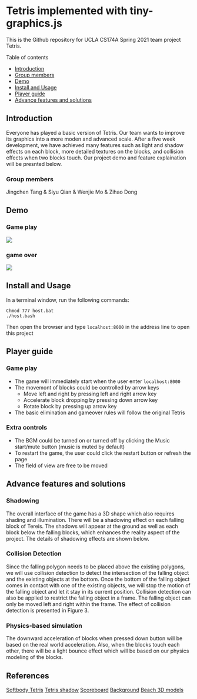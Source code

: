 # Tetris implemented with tiny-graphics.js
This is the Github repository for UCLA CS174A Spring 2021 team project Tetris.

Table of contents
  * [Introduction](#Introduction)
  * [Group members](#Group-members)
  * [Demo](#Demo)
  * [Install and Usage](#Install-and-Usage)
  * [Player guide](#Player-guide)
  * [Advance features and solutions](#Advance-features-and-solutions)


## Introduction
Everyone has played a basic version of Tetris. Our team wants to improve its graphics into a more moden and advanced scale. After a five week development, we have achieved  many features such as light and shadow effects on each block, more detailed textures on the blocks, and collision effects when two blocks touch. Our project demo and feature explaination will be presnted below.

### Group members
Jingchen Tang & Siyu Qian & Wenjie Mo & Zihao Dong

## Demo
### Game play
![](https://github.com/intro-graphics/team-project-untitled/raw/master/assets/gameplay.png)
### game over
![](https://github.com/intro-graphics/team-project-untitled/raw/master/assets/gameover.png)
## Install and Usage
In a terminal window, run the following commands:

```shell
Chmod 777 host.bat
./host.bash
```

Then open the browser and type `localhost:8000` in the address line to open this project

## Player guide
### Game play
- The game will immediately start when the user enter `localhost:8000`
- The movemont of blocks could be controlled by arrow keys
  - Move left and right by pressing left and right arrow key
  - Accelerate block dropping by pressing down arrow key
  - Rotate block by pressing up arrow key
- The basic elimination and gameover rules will follow the original Tetris
### Extra controls
- The BGM could be turned on or turned off by clicking the Music start/mute button (music is muted by default)
- To restart the game, the user could click the restart button or refresh the page
- The field of view are free to be moved

## Advance features and solutions
### Shadowing
The overall interface of the game has a 3D shape which also requires shading and illumination. There will be a shadowing effect on each falling block of Tereis. The shadows will appear at the ground as well as each block below the falling blocks, which enhances the reality aspect of the project. The details of shadowing effects are shown below.


### Collision Detection
Since the falling polygon needs to be placed above the existing polygons,  we will use collision detection to detect the intersection of the falling object and the existing objects at the bottom. Once the bottom of the falling object  comes in contact with one of the existing objects, we will stop the motion of the falling object and let it stay in its current position. Collision detection can also be applied to restrict the falling object in a frame. The falling object can only be moved left and right within the frame. The effect of collision detection is presented in Figure 3.

### Physics-based simulation
The downward acceleration of blocks when pressed down button will be based on the real world acceleration. Also, when the blocks touch each other, there will be a light bounce effect which will be based on our physics modeling of the blocks.

## References
[Softbody Tetris](www.youtube.com/watch?v=RfNlhw8FK74)
[Tetris shadow](www.bilibili.com/video/BV1m64y1m77R)
[Scoreboard](piazza.com/class/kmdt175ut4zth?cid=219)
[Background](https://stock.adobe.com/images/ocean-waves-backdrop-sea-water-storm-wave-and-aqua-seamless-cartoon-vector-background-illustration/268551323?prev_url=detail)
[Beach 3D models](https://free3d.com/3d-models/obj-beach)


